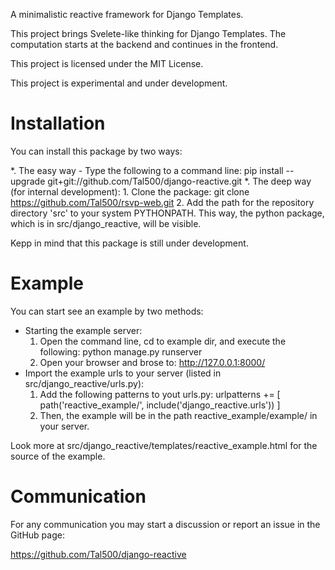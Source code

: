 A minimalistic reactive framework for Django Templates.

This project brings Svelete-like thinking for Django Templates.
The computation starts at the backend and continues in the frontend.

This project is licensed under the MIT License.

This project is experimental and under development.

# Installation
You can install this package by two ways:

*. The easy way - Type the following to a command line:
    pip install --upgrade git+git://github.com/Tal500/django-reactive.git
*. The deep way (for internal development):
    1. Clone the package:
        git clone https://github.com/Tal500/rsvp-web.git
    2. Add the path for the repository directory 'src' to your system PYTHONPATH.
    This way, the python package, which is in src/django_reactive, will be visible.

Kepp in mind that this package is still under development.

# Example

You can start see an example by two methods:

* Starting the example server:
    1. Open the command line, cd to example dir, and execute the following:
        python manage.py runserver
    2. Open your browser and brose to:
        http://127.0.0.1:8000/
* Import the example urls to your server (listed in src/django_reactive/urls.py):
    1. Add the following patterns to yout urls.py:
        urlpatterns += [
            path('reactive_example/', include('django_reactive.urls'))
        ]
    2. Then, the example will be in the path reactive_example/example/ in your server.

Look more at src/django_reactive/templates/reactive_example.html for the source of the example.

# Communication

For any communication you may start a discussion or report an issue in the GitHub page:

https://github.com/Tal500/django-reactive